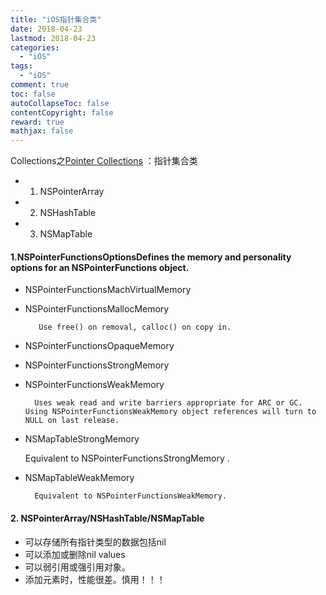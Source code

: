 ```yaml
---
title: "iOS指针集合类"
date: 2018-04-23
lastmod: 2018-04-23
categories:
  - "iOS"
tags:
  - "iOS"
comment: true
toc: false
autoCollapseToc: false
contentCopyright: false
reward: true
mathjax: false
---
```



Collections之[Pointer Collections](https://developer.apple.com/documentation/foundation/collections?language=objc)
：指针集合类

* 1. NSPointerArray
* 2. NSHashTable
* 3. NSMapTable


#### 1.NSPointerFunctionsOptionsDefines the memory and personality options for an NSPointerFunctions object.

* NSPointerFunctionsMachVirtualMemory
* NSPointerFunctionsMallocMemory

	     Use free() on removal, calloc() on copy in.
	
* NSPointerFunctionsOpaqueMemory
* NSPointerFunctionsStrongMemory
* NSPointerFunctionsWeakMemory
	
	    Uses weak read and write barriers appropriate for ARC or GC. Using NSPointerFunctionsWeakMemory object references will turn to NULL on last release.
	
* NSMapTableStrongMemory

	 Equivalent to  NSPointerFunctionsStrongMemory
.
* NSMapTableWeakMemory

		Equivalent to NSPointerFunctionsWeakMemory.
		

#### 2. NSPointerArray/NSHashTable/NSMapTable
* 可以存储所有指针类型的数据包括nil
* 可以添加或删除nil values
* 可以弱引用或强引用对象。
* 添加元素时，性能很差。慎用！！！
		